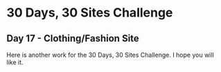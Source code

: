 # 30 Days, 30 Sites Challenge

## Day 17 - Clothing/Fashion Site

Here is another work for the 30 Days, 30 Sites Challenge.
I hope you will like it.